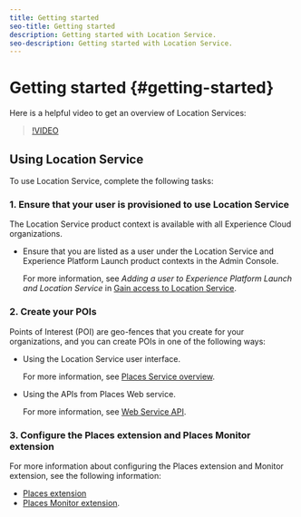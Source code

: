 ```yaml
---
title: Getting started
seo-title: Getting started
description: Getting started with Location Service.
seo-description: Getting started with Location Service.
---
```


# Getting started {#getting-started}

Here is a helpful video to get an overview of Location Services:
 
>[!VIDEO](https://www.youtube.com/watch?v=aV6i_ayxWCw)
 
## Using Location Service

To use Location Service, complete the following tasks: 
 
### 1. Ensure that your user is provisioned to use Location Service
 
The Location Service product context is available with all Experience Cloud organizations. 
 
* Ensure that you are listed as a user under the Location Service and Experience Platform Launch product contexts in the Admin Console.  
 
   For more information, see *Adding a user to Experience Platform Launch and Location Service* in [Gain access to Location Service](/help/places-gain-access.md).
 
  
### 2. Create your POIs
 
Points of Interest (POI) are geo-fences that you create for your organizations, and you can create POIs in one of the following ways:

* Using the Location Service user interface. 

  For more information, see [Places Service overview](/help/poi-mgmt-ui/places-services-overview.md). 

* Using the APIs from Places Web service. 

  For more information, see [Web Service API](/help/web-service-api/places-web-services.md).


### 3. Configure the Places extension and Places Monitor extension

For more information about configuring the Places extension and Monitor extension, see the following information:

* [Places extension](/help/places-ext-aep-sdks/places-extension/places-extension.md)
* [Places Monitor extension](/help/places-ext-aep-sdks/places-monitor-extension/places-monitor-extension.md).
